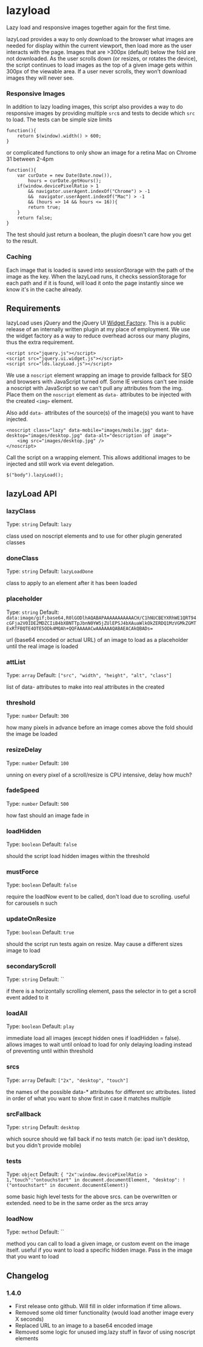 lazyload
========

Lazy load and responsive images together again for the first time.

lazyLoad provides a way to only download to the browser what images are needed for display within the current viewport, then load more as the user interacts with the page. Images that are >300px (default) below the fold are not downloaded. As the user scrolls down (or resizes, or rotates the device), the script continues to load images as the top of a given image gets within 300px of the viewable area. If a user never scrolls, they won't download images they will never see.

### Responsive Images
In addition to lazy loading images, this script also provides a way to do responsive images by providing multiple `src`s and tests to decide which `src` to load. The tests can be simple size limits
```
function(){
	return $(window).width() > 600;
}
```
or complicated functions to only show an image for a retina Mac on Chrome 31 between 2-4pm
```
function(){
	var curDate = new Date(Date.now()),
		hours = curDate.getHours();
	if(window.devicePixelRatio > 1 
		&& navigator.userAgent.indexOf("Chrome") > -1 
		&&  navigator.userAgent.indexOf("Mac") > -1 
		&& (hours => 14 && hours <= 16)){
		return true;
	}
	return false;
}
```
The test should just return a boolean, the plugin doesn't care how you get to the result.

### Caching
Each image that is loaded is saved into sessionStorage with the path of the image as the key. When the lazyLoad runs, it checks sessionStorage for each path and if it is found, will load it onto the page instantly since we know it's in the cache already.

## Requirements
lazyLoad uses jQuery and the jQuery UI [Widget Factory](http://api.jqueryui.com/jQuery.widget/). This is a public release of an internally written plugin at my place of employment. We use the widget factory as a way to reduce overhead across our many plugins, thus the extra requirement.

```
<script src="jquery.js"></script>  
<script src="jquery.ui.widget.js"></script>
<script src="lds.lazyLoad.js"></script>
```

We use a `noscript` element wrapping an image to provide fallback for SEO and browsers with JavaScript turned off. Some IE versions can't see inside a noscript with JavaScript so we can't pull any attributes from the img.  Place them on the `noscript` element as `data-` attributes to be injected with the created `<img>` element.

Also add `data-` attributes of the source(s) of the image(s) you want to have injected.

```
<noscript class="lazy" data-mobile="images/mobile.jpg" data-desktop="images/desktop.jpg" data-alt="description of image">  
	<img src="images/desktop.jpg" />  
</noscript>
```


Call the script on a wrapping element. This allows additional images to be injected and still work via event delegation.

```
$("body").lazyLoad();
```


## lazyLoad API

### lazyClass
Type: `string`
Default: `lazy`

class used on noscript elements and to use for other plugin generated classes

### doneClass
Type: `string`
Default: `lazyLoadDone`

class to apply to an element after it has been loaded

### placeholder
Type: `string`
Default: `data:image/gif;base64,R0lGODlhAQABAPAAAAAAAAAAACH/C1hNUCBEYXRhWE1QRT94cGFja2V0IDE2MDZCIiB4bXBNTTpJbnN0YW5jZUlEPSJ4bXAuaWlkOkZERDQ1MzVGMkZGMTExRTFBQTE4OTE5ODk4MQAh+QQFAAAAACwAAAAAAQABAEACAkQBADs=`

url (base64 encoded or actual URL) of an image to load as a placeholder until the real image is loaded

### attList
Type: `array`
Default: `["src", "width", "height", "alt", "class"]`

list of data- attributes to make into real attributes in the created <img>

### threshold
Type: `number`
Default: `300`

how many pixels in advance before an image comes above the fold should the image be loaded

### resizeDelay
Type: `number`
Default: `100`

unning on every pixel of a scroll/resize is CPU intensive, delay how much?

### fadeSpeed
Type: `number`
Default: `500`

how fast should an image fade in

### loadHidden
Type: `boolean`
Default: `false`

should the script load hidden images within the threshold

### mustForce
Type: `boolean`
Default: `false`

require the loadNow event to be called, don't load due to scrolling. useful for carousels n such

### updateOnResize
Type: `boolean`
Default: `true`

should the script run tests again on resize. May cause a different sizes image to load

### secondaryScroll
Type: `string`
Default: ``

if there is a horizontally scrolling element, pass the selector in to get a scroll event added to it

### loadAll
Type: `boolean`
Default: `play`

immediate load all images (except hidden ones if loadHidden = false). allows images to wait until onload to load for only delaying loading instead of preventing until within threshold

### srcs
Type: `array`
Default: `["2x", "desktop", "touch"]`

the names of the possible data-* attributes for different src attributes. listed in order of what you want to show first in case it matches multiple

### srcFallback
Type: `string`
Default: `desktop`

which source should we fall back if no tests match (ie: ipad isn't desktop, but you didn't provide mobile)

### tests
Type: `object`
Default: `{ "2x":window.devicePixelRatio > 1,"touch":"ontouchstart" in document.documentElement, "desktop": !("ontouchstart" in document.documentElement)}`

some basic high level tests for the above srcs. can be overwritten or extended. need to be in the same order as the srcs array

### loadNow
Type: `method`
Default: ``

method you can call to load a given image, or custom event on the image itself. useful if you want to load a specific hidden image.  Pass in the image that you want to load

## Changelog
### 1.4.0
* First release onto github. Will fill in older information if time allows.
* Removed some old timer functionality (would load another image every X seconds)
* Replaced URL to an image to a base64 encoded image
* Removed some logic for unused img.lazy stuff in favor of using noscript elements